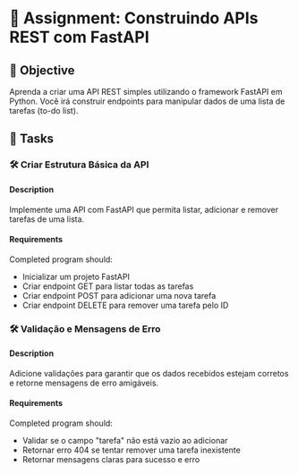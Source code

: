 # 📘 Assignment: Construindo APIs REST com FastAPI

## 🎯 Objective

Aprenda a criar uma API REST simples utilizando o framework FastAPI em Python. Você irá construir endpoints para manipular dados de uma lista de tarefas (to-do list).

## 📝 Tasks

### 🛠️ Criar Estrutura Básica da API

#### Description
Implemente uma API com FastAPI que permita listar, adicionar e remover tarefas de uma lista.

#### Requirements
Completed program should:

- Inicializar um projeto FastAPI
- Criar endpoint GET para listar todas as tarefas
- Criar endpoint POST para adicionar uma nova tarefa
- Criar endpoint DELETE para remover uma tarefa pelo ID

### 🛠️ Validação e Mensagens de Erro

#### Description
Adicione validações para garantir que os dados recebidos estejam corretos e retorne mensagens de erro amigáveis.

#### Requirements
Completed program should:

- Validar se o campo "tarefa" não está vazio ao adicionar
- Retornar erro 404 se tentar remover uma tarefa inexistente
- Retornar mensagens claras para sucesso e erro

